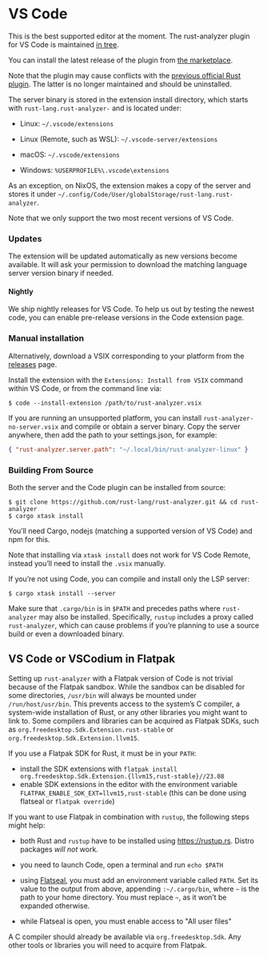 # VS Code

This is the best supported editor at the moment. The rust-analyzer
plugin for VS Code is maintained [in
tree](https://github.com/rust-lang/rust-analyzer/tree/master/editors/code).

You can install the latest release of the plugin from [the
marketplace](https://marketplace.visualstudio.com/items?itemName=rust-lang.rust-analyzer).

Note that the plugin may cause conflicts with the [previous official
Rust
plugin](https://marketplace.visualstudio.com/items?itemName=rust-lang.rust).
The latter is no longer maintained and should be uninstalled.

The server binary is stored in the extension install directory, which
starts with `rust-lang.rust-analyzer-` and is located under:

-   Linux: `~/.vscode/extensions`

-   Linux (Remote, such as WSL): `~/.vscode-server/extensions`

-   macOS: `~/.vscode/extensions`

-   Windows: `%USERPROFILE%\.vscode\extensions`

As an exception, on NixOS, the extension makes a copy of the server and
stores it under
`~/.config/Code/User/globalStorage/rust-lang.rust-analyzer`.

Note that we only support the two most recent versions of VS Code.

### Updates

The extension will be updated automatically as new versions become
available. It will ask your permission to download the matching language
server version binary if needed.

#### Nightly

We ship nightly releases for VS Code. To help us out by testing the
newest code, you can enable pre-release versions in the Code extension
page.

### Manual installation

Alternatively, download a VSIX corresponding to your platform from the
[releases](https://github.com/rust-lang/rust-analyzer/releases) page.

Install the extension with the `Extensions: Install from VSIX` command
within VS Code, or from the command line via:

    $ code --install-extension /path/to/rust-analyzer.vsix

If you are running an unsupported platform, you can install
`rust-analyzer-no-server.vsix` and compile or obtain a server binary.
Copy the server anywhere, then add the path to your settings.json, for
example:

```json
{ "rust-analyzer.server.path": "~/.local/bin/rust-analyzer-linux" }
```

### Building From Source

Both the server and the Code plugin can be installed from source:

    $ git clone https://github.com/rust-lang/rust-analyzer.git && cd rust-analyzer
    $ cargo xtask install

You’ll need Cargo, nodejs (matching a supported version of VS Code) and
npm for this.

Note that installing via `xtask install` does not work for VS Code
Remote, instead you’ll need to install the `.vsix` manually.

If you’re not using Code, you can compile and install only the LSP
server:

    $ cargo xtask install --server

Make sure that `.cargo/bin` is in `$PATH` and precedes paths where
`rust-analyzer` may also be installed. Specifically, `rustup` includes a
proxy called `rust-analyzer`, which can cause problems if you’re
planning to use a source build or even a downloaded binary.

## VS Code or VSCodium in Flatpak

Setting up `rust-analyzer` with a Flatpak version of Code is not trivial
because of the Flatpak sandbox. While the sandbox can be disabled for
some directories, `/usr/bin` will always be mounted under
`/run/host/usr/bin`. This prevents access to the system’s C compiler, a
system-wide installation of Rust, or any other libraries you might want
to link to. Some compilers and libraries can be acquired as Flatpak
SDKs, such as `org.freedesktop.Sdk.Extension.rust-stable` or
`org.freedesktop.Sdk.Extension.llvm15`.

If you use a Flatpak SDK for Rust, it must be in your `PATH`:

 * install the SDK extensions with `flatpak install org.freedesktop.Sdk.Extension.{llvm15,rust-stable}//23.08`
 * enable SDK extensions in the editor with the environment variable `FLATPAK_ENABLE_SDK_EXT=llvm15,rust-stable` (this can be done using flatseal or `flatpak override`)

If you want to use Flatpak in combination with `rustup`, the following
steps might help:

-   both Rust and `rustup` have to be installed using
    <https://rustup.rs>. Distro packages *will not* work.

-   you need to launch Code, open a terminal and run `echo $PATH`

-   using
    [Flatseal](https://flathub.org/apps/details/com.github.tchx84.Flatseal),
    you must add an environment variable called `PATH`. Set its value to
    the output from above, appending `:~/.cargo/bin`, where `~` is the
    path to your home directory. You must replace `~`, as it won’t be
    expanded otherwise.

-   while Flatseal is open, you must enable access to "All user files"

A C compiler should already be available via `org.freedesktop.Sdk`. Any
other tools or libraries you will need to acquire from Flatpak.

